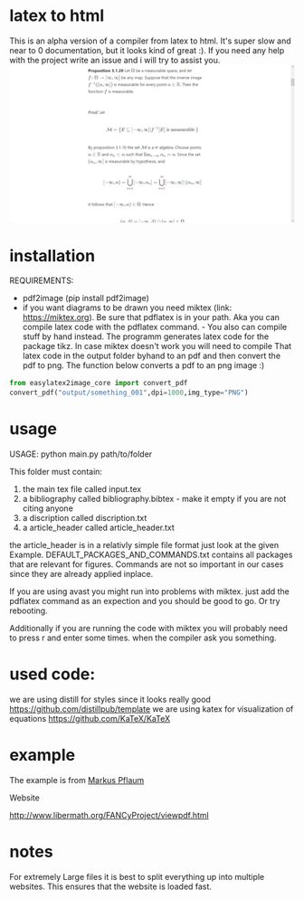 # latex to html
This is an alpha version of a compiler from latex to html. It's super slow and near to 0 documentation, but it looks kind of great :). If you need any help with the project write an issue and i will try to assist you.
![](Example.png)
# installation 
REQUIREMENTS:  
 - pdf2image (pip install pdf2image)
 - if you want diagrams to be drawn you need miktex (link: https://miktex.org). Be sure that pdflatex is in your path. Aka you can compile latex code with the pdflatex command. - You also can compile stuff by hand instead. The programm generates latex code for the package tikz. In case miktex doesn't work you will need to compile That latex code in the output folder byhand to an pdf and then convert the pdf to png. The function below converts a pdf to an png image :) 
```python
from easylatex2image_core import convert_pdf
convert_pdf("output/something_001",dpi=1000,img_type="PNG")
```

# usage
USAGE: python main.py path/to/folder

This folder must contain:

1. the main tex file called input.tex
2. a bibliography called bibliography.bibtex - make it empty if you are not citing anyone
3. a discription called discription.txt
4. a article_header called article_header.txt 

the article_header is in a relativly simple file format just look at the given Example.
DEFAULT_PACKAGES_AND_COMMANDS.txt contains all packages that are relevant for figures. Commands are not so important in our cases since they are already applied inplace.


If you are using avast you might run into problems with miktex. just add the pdflatex command as an expection and you should be good to go. Or try rebooting.

Additionally if you are running the code with miktex you will probably need to press r and enter some times. when the compiler ask you something.

# used code:
we are using distill for styles since it looks really good https://github.com/distillpub/template
we are using katex for visualization of equations https://github.com/KaTeX/KaTeX



# example
The example is from [Markus Pflaum](https://www.colorado.edu/math/markus-pflaum)

Website

http://www.libermath.org/FANCyProject/viewpdf.html


# notes
For extremely Large files it is best to split everything up into multiple websites. This ensures that the website is loaded fast.